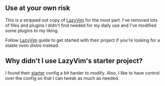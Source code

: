 ## Use at your own risk

This is a stripped out copy of [LazyVim](https://github.com/LazyVim/LazyVim) for the most part.
I've removed lots of files and plugins I didn't find needed
for my daily use and I've modified some plugins to my liking.

Follow [LazyVim](https://github.com/LazyVim/LazyVim) guide to get started with their project
if you're looking for a stable nvim distro instead.

## Why didn't I use LazyVim's starter project?

I found their [starter](https://github.com/LazyVim/starter) config a bit harder to modify.
Also, I like to have control over the config so that I can
tweak as much as needed.
